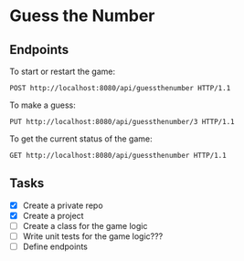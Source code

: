 
# Guess the Number

## Endpoints

To start or restart the game:

```
POST http://localhost:8080/api/guessthenumber HTTP/1.1
```

To make a guess:

```
PUT http://localhost:8080/api/guessthenumber/3 HTTP/1.1
```

To get the current status of the game:

```
GET http://localhost:8080/api/guessthenumber HTTP/1.1
```

## Tasks

* [x] Create a private repo
* [x] Create a project
* [ ] Create a class for the game logic
* [ ] Write unit tests for the game logic???
* [ ] Define endpoints
